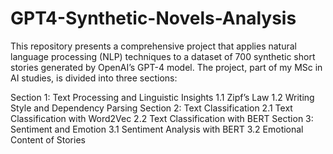 # GPT4-Synthetic-Novels-Analysis
This repository presents a comprehensive project that applies natural language processing (NLP) techniques to a dataset of 700 synthetic short stories generated by OpenAI’s GPT-4 model. The project, part of my MSc in AI studies, is divided into three sections:

  Section 1: Text Processing and Linguistic Insights
    1.1 Zipf’s Law
    1.2 Writing Style and Dependency Parsing
  Section 2: Text Classification
    2.1 Text Classification with Word2Vec
    2.2 Text Classification with BERT
  Section 3: Sentiment and Emotion
    3.1 Sentiment Analysis with BERT
    3.2 Emotional Content of Stories
